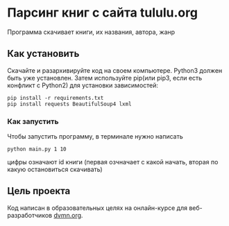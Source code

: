 # Парсинг книг с сайта tululu.org
Программа скачивает книги, их названия, автора, жанр
## Как установить
Скачайте и разархивируйте код на своем компьютере.
Python3 должен быть уже установлен. Затем используйте pip(или pip3, если есть конфликт с Python2) для установки зависимостей:
```
pip install -r requirements.txt
pip install requests BeautifulSoup4 lxml
```
### Как запустить
Чтобы запустить программу, в терминале нужно написать 
```
python main.py 1 10
```
цифры означают id книги (первая озчначает с какой начать, вторая по какую остановиться скачивать)
## Цель проекта
Код написан в образовательных целях на онлайн-курсе для веб-разработчиков [dvmn.org](https://dvmn.org).
